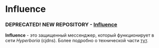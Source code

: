 # Influence

### DEPRECATED! NEW REPOSITORY - [Influence](https://github.com/ChronosX88/Influence/)

**Influence** - это защищенный мессенджер, который функционирует в сети *Hyperboria* (cjdns). Более подробно о технической части [тут](https://github.com/ChronosX88/Influence/blob/master/doc/ru/main.md).

